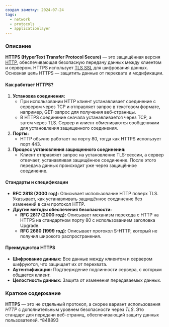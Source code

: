 ```yaml
---
создал заметку: 2024-07-24
tags:
  - network
  - protocols
  - applicationlayer
---
```


### Описание

**HTTPS (HyperText Transfer Protocol Secure)** — это защищённая версия [HTTP](HTTP%201.1.md), обеспечивающая безопасную передачу данных между клиентом и сервером. HTTPS использует [TLS SSL](TLS%20SSL.md) для шифрования данных. Основная цель HTTPS — защитить данные от перехвата и модификации.
#### Как работает HTTPS?

1. **Установка соединения:**
    - При использовании HTTP клиент устанавливает соединение с сервером через TCP и отправляет запрос в текстовом формате, например, GET-запрос для получения веб-страницы.
    - В HTTPS соединение сначала устанавливается через TCP, а затем через TLS. Сервер и клиент обмениваются сообщениями для установления защищенного соединения.
2. **Порты:**
    - HTTP обычно работает на порту 80, тогда как HTTPS использует порт 443.
3. **Процесс установления защищенного соединения:**
    - Клиент отправляет запрос на установление TLS-сессии, а сервер отвечает, устанавливая защищённое соединение. После этого передача данных происходит уже через защищённое соединение.

#### Стандарты и спецификации

- **RFC 2818 (2000 год):** Описывает использование HTTP поверх TLS. Указывает, как устанавливать защищённое соединение без изменений в сам протокол HTTP.
- **Другие методы обеспечения безопасности:**
    - **RFC 2817 (2000 год):** Описывает механизм перехода с HTTP на HTTPS на стандартном порту 80 с использованием заголовка Upgrade.
    - **RFC 2660 (1999 год):** Описывает протокол S-HTTP, который не получил широкого распространения.

#### Преимущества HTTPS

- **Шифрование данных:** Все данные между клиентом и сервером шифруются, что защищает их от перехвата.
- **Аутентификация:** Подтверждение подлинности сервера, с которым общается клиент.
- **Целостность данных:** Защита от изменения передаваемых данных.
### Краткое содержание

**HTTPS** — это не отдельный протокол, а скорее вариант использования *HTTP* с дополнительным уровнем безопасности через *TLS*. Это стандарт для передачи веб-страниц, обеспечивающий защиту данных пользователей. ^848893
